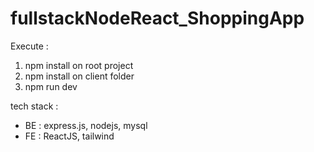 # fullstackNodeReact_ShoppingApp

Execute : 
1. npm install on root project
2. npm install on client folder
3. npm run dev

tech stack : 
- BE : express.js, nodejs, mysql
- FE : ReactJS, tailwind

